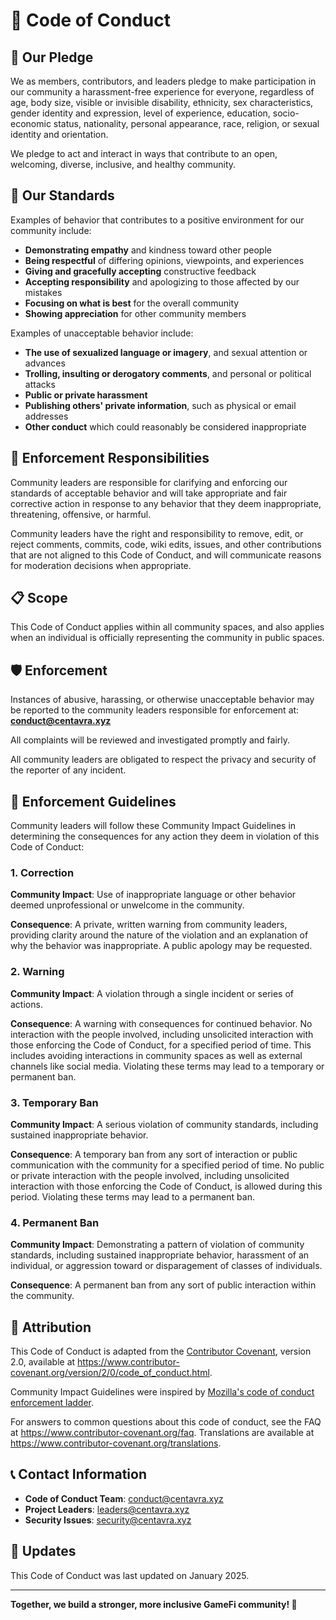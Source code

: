 # 📜 Code of Conduct

## 🌟 **Our Pledge**

We as members, contributors, and leaders pledge to make participation in our
community a harassment-free experience for everyone, regardless of age, body
size, visible or invisible disability, ethnicity, sex characteristics, gender
identity and expression, level of experience, education, socio-economic status,
nationality, personal appearance, race, religion, or sexual identity
and orientation.

We pledge to act and interact in ways that contribute to an open, welcoming,
diverse, inclusive, and healthy community.

## 🎯 **Our Standards**

Examples of behavior that contributes to a positive environment for our
community include:

- **Demonstrating empathy** and kindness toward other people
- **Being respectful** of differing opinions, viewpoints, and experiences
- **Giving and gracefully accepting** constructive feedback
- **Accepting responsibility** and apologizing to those affected by our mistakes
- **Focusing on what is best** for the overall community
- **Showing appreciation** for other community members

Examples of unacceptable behavior include:

- **The use of sexualized language or imagery**, and sexual attention or advances
- **Trolling, insulting or derogatory comments**, and personal or political attacks
- **Public or private harassment**
- **Publishing others' private information**, such as physical or email addresses
- **Other conduct** which could reasonably be considered inappropriate

## 🚫 **Enforcement Responsibilities**

Community leaders are responsible for clarifying and enforcing our standards of
acceptable behavior and will take appropriate and fair corrective action in
response to any behavior that they deem inappropriate, threatening, offensive,
or harmful.

Community leaders have the right and responsibility to remove, edit, or reject
comments, commits, code, wiki edits, issues, and other contributions that are
not aligned to this Code of Conduct, and will communicate reasons for moderation
decisions when appropriate.

## 📋 **Scope**

This Code of Conduct applies within all community spaces, and also applies when
an individual is officially representing the community in public spaces.

## 🛡️ **Enforcement**

Instances of abusive, harassing, or otherwise unacceptable behavior may be
reported to the community leaders responsible for enforcement at:
**conduct@centavra.xyz**

All complaints will be reviewed and investigated promptly and fairly.

All community leaders are obligated to respect the privacy and security of the
reporter of any incident.

## 📏 **Enforcement Guidelines**

Community leaders will follow these Community Impact Guidelines in determining
the consequences for any action they deem in violation of this Code of Conduct:

### **1. Correction**

**Community Impact**: Use of inappropriate language or other behavior deemed
unprofessional or unwelcome in the community.

**Consequence**: A private, written warning from community leaders, providing
clarity around the nature of the violation and an explanation of why the
behavior was inappropriate. A public apology may be requested.

### **2. Warning**

**Community Impact**: A violation through a single incident or series of
actions.

**Consequence**: A warning with consequences for continued behavior. No
interaction with the people involved, including unsolicited interaction with
those enforcing the Code of Conduct, for a specified period of time. This
includes avoiding interactions in community spaces as well as external channels
like social media. Violating these terms may lead to a temporary or permanent
ban.

### **3. Temporary Ban**

**Community Impact**: A serious violation of community standards, including
sustained inappropriate behavior.

**Consequence**: A temporary ban from any sort of interaction or public
communication with the community for a specified period of time. No public or
private interaction with the people involved, including unsolicited interaction
with those enforcing the Code of Conduct, is allowed during this period.
Violating these terms may lead to a permanent ban.

### **4. Permanent Ban**

**Community Impact**: Demonstrating a pattern of violation of community
standards, including sustained inappropriate behavior, harassment of an
individual, or aggression toward or disparagement of classes of individuals.

**Consequence**: A permanent ban from any sort of public interaction within the
community.

## 🔗 **Attribution**

This Code of Conduct is adapted from the [Contributor Covenant](https://www.contributor-covenant.org),
version 2.0, available at
https://www.contributor-covenant.org/version/2/0/code_of_conduct.html.

Community Impact Guidelines were inspired by [Mozilla's code of conduct
enforcement ladder](https://github.com/mozilla/diversity).

For answers to common questions about this code of conduct, see the FAQ at
https://www.contributor-covenant.org/faq. Translations are available at
https://www.contributor-covenant.org/translations.

## 📞 **Contact Information**

- **Code of Conduct Team**: conduct@centavra.xyz
- **Project Leaders**: leaders@centavra.xyz
- **Security Issues**: security@centavra.xyz

## 📅 **Updates**

This Code of Conduct was last updated on January 2025.

---

**Together, we build a stronger, more inclusive GameFi community! 🌟**
